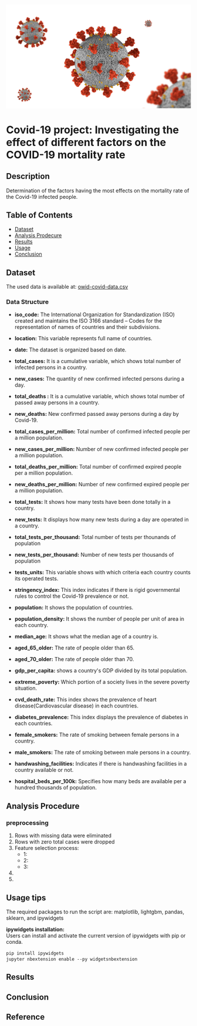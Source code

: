 <img src="img/Covid19.jpg" width=1000/>

# Covid-19 project: Investigating the effect of different factors on the COVID-19 mortality rate #

## Description
Determination of the factors having the most effects on the mortality rate of the Covid-19 infected people.

## Table of Contents
* [Dataset](#Dataset)
* [Analysis Prodecure](#Analysis-Procedure)  
* [Results](#Results)  
* [Usage](#Usage)  
* [Conclusion](#Conclusion)  


## Dataset

The used data is available at: [owid-covid-data.csv](https://ourworldindata.org/coronavirus)

### Data Structure

* **iso_code:** The International Organization for Standardization (ISO) created and maintains the ISO
3166 standard – Codes for the representation of names of countries and their subdivisions.  

* **location:** This variable represents full name of countries.

* **date:** The dataset is organized based on date. 

* **total_cases:** It is a cumulative variable, which shows total number of infected persons in a country.                                                                          
* **new_cases:** The quantity of new confirmed infected persons during a day.

* **total_deaths :** It is a cumulative variable, which shows total number of passed away persons in a country.

* **new_deaths:** New confirmed passed away persons during a day by Covid-19.

* **total_cases_per_million:** Total number of confirmed infected people per a million population.   

* **new_cases_per_million:** Number of new confirmed infected people per a million population. 

* **total_deaths_per_million:** Total number of confirmed expired people per a million population. 

* **new_deaths_per_million:** Number of new confirmed expired people per a million population.  

* **total_tests:** It shows how many tests have been done totally in a country.  

* **new_tests:** It displays how many new tests during a day are operated in a country.  

* **total_tests_per_thousand:** Total number of tests per thounands of population  

* **new_tests_per_thousand:**   Number of new tests per thousands of population 

* **tests_units:** This variable shows with which criteria each country counts its operated tests.   

* **stringency_index:** This index indicates if there is rigid governmental rules to control the Covid-19 prevalence or not.  

* **population:** It shows the population of countries. 

* **population_density:** It shows the number of people per unit of area in each country.  

* **median_age:** It shows what the median age of a country is.  

* **aged_65_older:** The rate of people older than 65.  

* **aged_70_older:** The rate of people older than 70.  

* **gdp_per_capita:** shows a country's GDP divided by its total population.  

* **extreme_poverty:** Which portion of a society lives in the severe poverty situation. 

* **cvd_death_rate:** This index shows the prevalence of heart disease(Cardiovascular disease) in each countries.  

* **diabetes_prevalence:** This index displays the prevalence of diabetes in each countries. 

* **female_smokers:** The rate of smoking between female persons in a country. 

* **male_smokers:** The rate of smoking between male persons in a country.  

* **handwashing_facilities:** Indicates if there is handwashing facilities in a country available or not.   

* **hospital_beds_per_100k:** Specifies how many beds are available per a hundred thousands of population. 
 


## Analysis Procedure

### preprocessing
1. Rows with missing data were eliminated
2. Rows with zero total cases were dropped
3. Feature selection process:  
    * 1:
    * 2:
    * 3:
4.
5.


## Usage tips
The required packages to run the script are: matplotlib, lightgbm, pandas, sklearn, and ipywidgets  
  
  
  
**ipywidgets installation:**  
  Users can install and activate the current version of ipywidgets with pip or conda.  
  
    pip install ipywidgets
    jupyter nbextension enable --py widgetsnbextension
   


## Results

## Conclusion






Reference
-------

